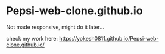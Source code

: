 # Pepsi-web-clone.github.io
Not made responsive, might do it later...

check my work here: https://yokesh0811.github.io/Pepsi-web-clone.github.io/
